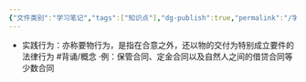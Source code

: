```yaml
---
{"文件类别":"学习笔记","tags":["知识点"],"dg-publish":true,"permalink":"/学习笔记/知识点cheese/实践行为/","dgPassFrontmatter":true}
---
```


- 实践行为：亦称要物行为，是指在合意之外，还以物的交付为特别成立要件的法律行为 #背诵/概念 
·例：保管合同、定金合同以及自然人之间的借贷合同等少数合同